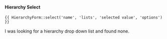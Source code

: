 #### Hierarchy Select ####



``` {{ HierarchyForm::select('name', 'lists', 'selected value', 'options') }} ```

I was looking for a hierarchy drop down list and found none. 